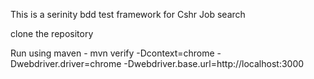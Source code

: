This is a serinity bdd test framework for Cshr Job search

clone the repository

Run using maven - mvn verify -Dcontext=chrome -Dwebdriver.driver=chrome -Dwebdriver.base.url=http://localhost:3000